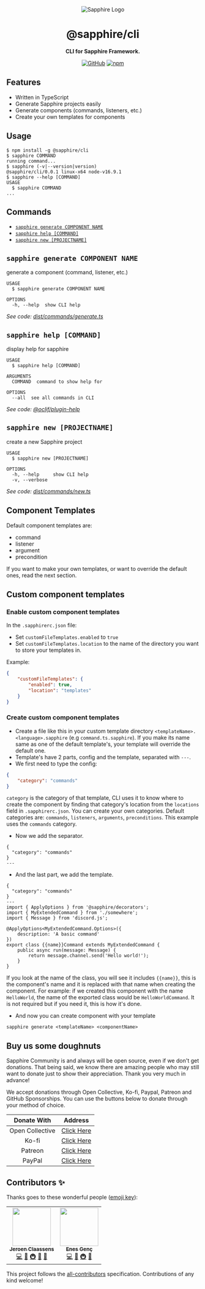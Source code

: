 <div align="center">

![Sapphire Logo](https://cdn.skyra.pw/gh-assets/sapphire-banner.png)

# @sapphire/cli

**CLI for Sapphire Framework.**

[![GitHub](https://img.shields.io/github/license/sapphiredev/cli)](https://github.com/sapphiredev/cli/blob/main/LICENSE.md)
[![npm](https://img.shields.io/npm/v/@sapphire/cli?color=crimson&logo=npm&style=flat-square)](https://www.npmjs.com/package/@sapphire/cli)

</div>

## Features

-   Written in TypeScript
-   Generate Sapphire projects easily
-   Generate components (commands, listeners, etc.)
-   Create your own templates for components

## Usage

<!-- usage -->
```sh-session
$ npm install -g @sapphire/cli
$ sapphire COMMAND
running command...
$ sapphire (-v|--version|version)
@sapphire/cli/0.0.1 linux-x64 node-v16.9.1
$ sapphire --help [COMMAND]
USAGE
  $ sapphire COMMAND
...
```
<!-- usagestop -->

## Commands

<!-- commands -->
* [`sapphire generate COMPONENT NAME`](#sapphire-generate-component-name)
* [`sapphire help [COMMAND]`](#sapphire-help-command)
* [`sapphire new [PROJECTNAME]`](#sapphire-new-projectname)

## `sapphire generate COMPONENT NAME`

generate a component (command, listener, etc.)

```
USAGE
  $ sapphire generate COMPONENT NAME

OPTIONS
  -h, --help  show CLI help
```

_See code: [dist/commands/generate.ts](https://github.com/sapphiredev/cli/blob/v0.0.1/dist/commands/generate.ts)_

## `sapphire help [COMMAND]`

display help for sapphire

```
USAGE
  $ sapphire help [COMMAND]

ARGUMENTS
  COMMAND  command to show help for

OPTIONS
  --all  see all commands in CLI
```

_See code: [@oclif/plugin-help](https://github.com/oclif/plugin-help/blob/v3.2.3/src/commands/help.ts)_

## `sapphire new [PROJECTNAME]`

create a new Sapphire project

```
USAGE
  $ sapphire new [PROJECTNAME]

OPTIONS
  -h, --help     show CLI help
  -v, --verbose
```

_See code: [dist/commands/new.ts](https://github.com/sapphiredev/cli/blob/v0.0.1/dist/commands/new.ts)_
<!-- commandsstop -->

## Component Templates

Default component templates are:

-   command
-   listener
-   argument
-   precondition

If you want to make your own templates, or want to override the default ones, read the next section.

## Custom component templates

### Enable custom component templates

In the `.sapphirerc.json` file:

-   Set `customFileTemplates.enabled` to `true`
-   Set `customFileTemplates.location` to the name of the directory you want to store your templates in.

Example:

```json
{
	"customFileTemplates": {
		"enabled": true,
		"location": "templates"
	}
}
```

### Create custom component templates

-   Create a file like this in your custom template directory `<templateName>.<language>.sapphire` (e.g `command.ts.sapphire`). If you make its name same as one of the default template's, your template will override the default one.
-   Template's have 2 parts, config and the template, separated with `---`.
-   We first need to type the config:

```json
{
	"category": "commands"
}
```

`category` is the category of that template, CLI uses it to know where to create the component by finding that category's location from the `locations` field in `.sapphirerc.json`. You can create your own categories. Default categories are: `commands`, `listeners`, `arguments`, `preconditions`. This example uses the `commands` category.

-   Now we add the separator.

```
{
  "category": "commands"
}
---
```

-   And the last part, we add the template.

```
{
  "category": "commands"
}
---
import { ApplyOptions } from '@sapphire/decorators';
import { MyExtendedCommand } from './somewhere';
import { Message } from 'discord.js';

@ApplyOptions<MyExtendedCommand.Options>({
	description: 'A basic command'
})
export class {{name}}Command extends MyExtendedCommand {
	public async run(message: Message) {
		return message.channel.send('Hello world!');
	}
}

```

If you look at the name of the class, you will see it includes `{{name}}`, this is the component's name and it is replaced with that name when creating the component. For example: if we created this component with the name `HelloWorld`, the name of the exported class would be `HelloWorldCommand`. It is not required but if you need it, this is how it's done.

-   And now you can create component with your template

```
sapphire generate <templateName> <componentName>
```

## Buy us some doughnuts

Sapphire Community is and always will be open source, even if we don't get donations. That being said, we know there are amazing people who may still want to donate just to show their appreciation. Thank you very much in advance!

We accept donations through Open Collective, Ko-fi, Paypal, Patreon and GitHub Sponsorships. You can use the buttons below to donate through your method of choice.

|   Donate With   |                       Address                       |
| :-------------: | :-------------------------------------------------: |
| Open Collective | [Click Here](https://sapphirejs.dev/opencollective) |
|      Ko-fi      |      [Click Here](https://sapphirejs.dev/kofi)      |
|     Patreon     |    [Click Here](https://sapphirejs.dev/patreon)     |
|     PayPal      |     [Click Here](https://sapphirejs.dev/paypal)     |

## Contributors ✨

Thanks goes to these wonderful people ([emoji key](https://allcontributors.org/docs/en/emoji-key)):

<!-- ALL-CONTRIBUTORS-LIST:START - Do not remove or modify this section -->
<!-- prettier-ignore-start -->
<!-- markdownlint-disable -->
<table>
  <tr>
    <td align="center"><a href="https://favware.tech/"><img src="https://avatars3.githubusercontent.com/u/4019718?v=4?s=100" width="100px;" alt=""/><br /><sub><b>Jeroen Claassens</b></sub></a><br /><a href="https://github.com/sapphiredev/sapphire-cli/commits?author=Favna" title="Code">💻</a> <a href="https://github.com/sapphiredev/sapphire-cli/commits?author=Favna" title="Documentation">📖</a> <a href="#infra-Favna" title="Infrastructure (Hosting, Build-Tools, etc)">🚇</a> <a href="#projectManagement-Favna" title="Project Management">📆</a> <a href="#plugin-Favna" title="Plugin/utility libraries">🔌</a></td>
    <td align="center"><a href="https://github.com/enxg"><img src="https://avatars.githubusercontent.com/u/61084101?v=4?s=100" width="100px;" alt=""/><br /><sub><b>Enes Genç</b></sub></a><br /><a href="https://github.com/sapphiredev/sapphire-cli/commits?author=enxg" title="Code">💻</a> <a href="https://github.com/sapphiredev/sapphire-cli/commits?author=enxg" title="Documentation">📖</a> <a href="#infra-enxg" title="Infrastructure (Hosting, Build-Tools, etc)">🚇</a> <a href="#ideas-enxg" title="Ideas, Planning, & Feedback">🤔</a></td>
  </tr>
</table>

<!-- markdownlint-restore -->
<!-- prettier-ignore-end -->

<!-- ALL-CONTRIBUTORS-LIST:END -->

This project follows the [all-contributors](https://github.com/all-contributors/all-contributors) specification. Contributions of any kind welcome!
